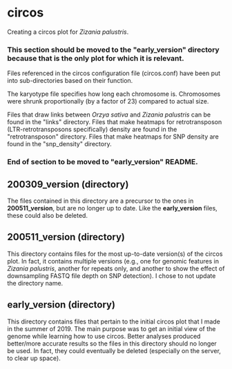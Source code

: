 # circos
Creating a circos plot for _Zizania palustris_.

### This section should be moved to the "early_version" directory because that is the only plot for which it is relevant.
Files referenced in the circos configuration file (circos.conf) have been put into sub-directories based on their function.

The karyotype file specifies how long each chromosome is. Chromosomes were shrunk proportionally (by a factor of 23) compared to actual size.

Files that draw links between _Orzya sativa_ and _Zizania palustris_ can be found in the "links" directory.
Files that make heatmaps for retrotransposon (LTR-retrotransposons specifically) density are found in the "retrotransposon" directory.
Files that make heatmaps for SNP density are found in the "snp_density" directory.
### End of section to be moved to "early_version" README.

## 200309_version (directory)
The files contained in this directory are a precursor to the ones in **200511_version**, but are no longer up to date. Like the **early_version** files, these could also be deleted.

## 200511_version (directory)
This directory contains files for the most up-to-date version(s) of the circos plot. In fact, it contains multiple versions (e.g., one for genomic features in _Zizania palustris_, another for repeats only, and another to show the effect of downsampling FASTQ file depth on SNP detection). I chose to not update the directory name.

## early_version (directory)
This directory contains files that pertain to the initial circos plot that I made in the summer of 2019. The main purpose was to get an initial view of the genome while learning how to use circos. Better analyses produced better/more accurate results so the files in this directory should no longer be used. In fact, they could eventually be deleted (especially on the server, to clear up space).
